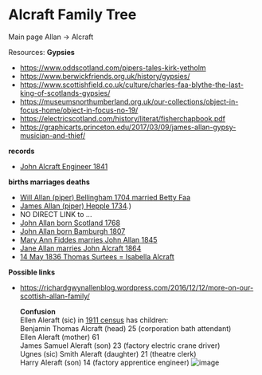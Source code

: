 
# Alcraft Family Tree

Main page Allan -> Alcraft


Resources:
**Gypsies**  
- https://www.oddscotland.com/pipers-tales-kirk-yetholm  
- https://www.berwickfriends.org.uk/history/gypsies/  
- https://www.scottishfield.co.uk/culture/charles-faa-blythe-the-last-king-of-scotlands-gypsies/
- https://museumsnorthumberland.org.uk/our-collections/object-in-focus-home/object-in-focus-no-19/
- https://electricscotland.com/history/literat/fisherchapbook.pdf
- https://graphicarts.princeton.edu/2017/03/09/james-allan-gypsy-musician-and-thief/

**records**  
- [John Alcraft Engineer 1841](https://www.glasgowlife.org.uk/media/afgk0de3/st-andrews-baptisms-by-fathers-surname.pdf)

**births marriages deaths**  
- [Will Allan (piper) Bellingham 1704 married Betty Faa](https://www.thenorthernecho.co.uk/history/8857492.The_duke___s_piper/)
- [James Allan (piper) Hepple 1734](https://scottishchapbooks.lib.uoguelph.ca/items/show/845#:~:text=It%20is%20possible%20that%20he,4%20November%201765).)
- NO DIRECT LINK to ...
- [John Allan born Scotland 1768](https://www.wikitree.com/wiki/Allan-4870)
- [John Allan born Bamburgh 1807](https://www.wikitree.com/wiki/Allan-4869)
- [Mary Ann Fiddes marries John Allan 1845](https://www.wikitree.com/wiki/Fiddes-184)
- [Jane Allan marries John Alcraft 1864](https://www.wikitree.com/wiki/Allan-4875)
- [14 May 1836 Thomas Surtees = Isabella Alcraft](https://www.genuki.org.uk/big/eng/NBL/BywellStAndrew/ChurchRecords/BSA)

**Possible links**
- https://richardgwynallenblog.wordpress.com/2016/12/12/more-on-our-scottish-allan-family/

  **Confusion**  
  Ellen Aleraft (sic) in [1911 census](https://www.ancestry.co.uk/discoveryui-content/view/35604120:2352?tid=199507113&pid=192607241864&hid=1017549937697) has children:  
  Benjamin Thomas Alcraft (head) 25  (corporation bath attendant)  
  Ellen Aleraft (mother) 61  
  James Samuel Aleraft (son) 23 (factory electric crane driver)  
  Ugnes (sic) Smith Aleraft (daughter) 21 (theatre clerk)  
  Harry Aleraft (son) 14  (factory apprentice engineer)
  ![image](https://github.com/user-attachments/assets/e060fadd-5293-4373-a023-9ef49f6d7435)

  

